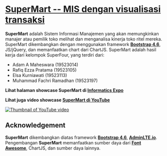 # [SuperMart -- MIS dengan visualisasi transaksi](#)


**SuperMart** adalah Sistem Informasi Manajemen yang akan memungkinkan manajer atau pemilik toko melihat dan menganalisa kinerja toko ritel mereka. SuperMart dikembangkan dengan menggunakan framework **[Bootstrap 4.6](https://getbootstrap.com/)**, JS/jQuery, dan memanfaatkan chart dari ChartJS. SuperMart adalah hasil kerja dari kelompok SuperFour, yang terdiri dari:

* Adam A Maheswara (19523014)
* Rafiq Ezza Pratama (19523105)
* Elsa Kurniawati (19523113)
* Muhammad Fachri Ramadhan (19523197)

**Lihat halaman showcase SuperMart di [Informatics Expo](https://informatics-expo.id/karya/126)**

**Lihat juga video showcase [SuperMart di YouTube](https://youtu.be/9n6hx0rYHvI)**


[![Thumbnail of YouTube video](https://img.youtube.com/vi/9n6hx0rYHvI/0.jpg)](https://www.youtube.com/watch?v=9n6hx0rYHvI)


## Acknowledgement

**SuperMart** dikembangkan diatas framework **[Bootstrap 4.6](https://getbootstrap.com/)**, **[AdminLTE.io](https://adminlte.io)**. Pengembangan **SuperMart** memanfaatkan sumber daya dari **[Font Awesome](https://fontawesome.com/)**, ChartJS, dan sumber daya lainnya.
